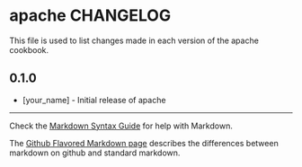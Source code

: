# apache CHANGELOG

This file is used to list changes made in each version of the apache cookbook.

## 0.1.0
- [your_name] - Initial release of apache

- - -
Check the [Markdown Syntax Guide](http://daringfireball.net/projects/markdown/syntax) for help with Markdown.

The [Github Flavored Markdown page](http://github.github.com/github-flavored-markdown/) describes the differences between markdown on github and standard markdown.
